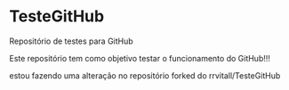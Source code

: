 # TesteGitHub
Repositório de testes para GitHub

Este repositório tem como objetivo testar o funcionamento do GitHub!!!

estou fazendo uma alteração no repositório forked do  rrvitall/TesteGitHub
